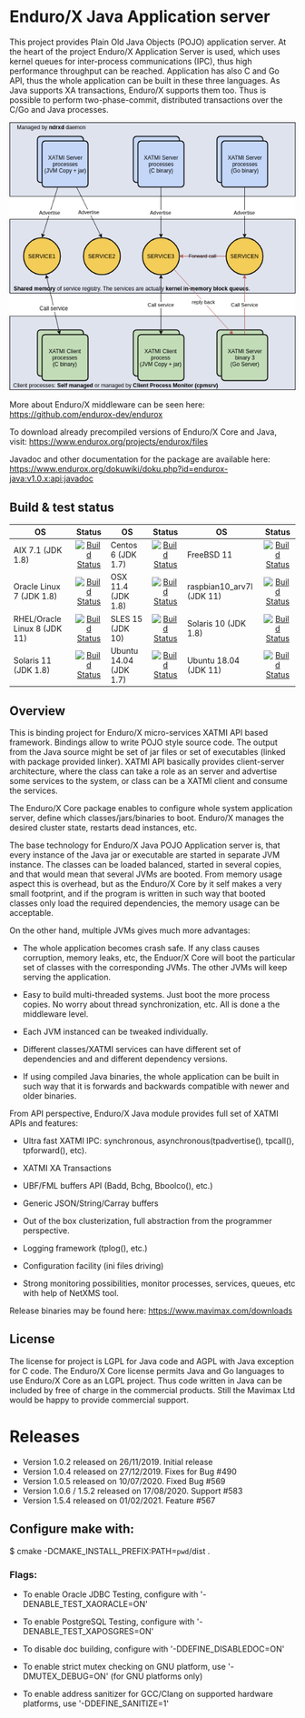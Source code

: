 # Enduro/X Java Application server

This project provides Plain Old Java Objects (POJO) application server. At the
heart of the project Enduro/X Application Server is used, which uses kernel queues
for inter-process communications (IPC), thus high performance throughput can be
reached. Application has also C and Go API, thus the whole application can
be built in these three languages. As Java supports XA transactions, Enduro/X
supports them too. Thus is possible to perform two-phase-commit, distributed
transactions over the C/Go and Java processes.

![Alt text](doc/img/endurox-java.png?raw=true "Enduro/X Multi Processing model")

More about Enduro/X middleware can be seen here: https://github.com/endurox-dev/endurox

To download already precompiled versions of Enduro/X Core and Java, visit:
https://www.endurox.org/projects/endurox/files

Javadoc and other documentation for the package are available here: 
https://www.endurox.org/dokuwiki/doku.php?id=endurox-java:v1.0.x:api:javadoc


## Build & test status

| OS   |      Status      | OS       |      Status   |OS       |      Status   |
|----------|:-------------:|----------|:-------------:|----------|:-------------:|
| AIX 7.1 (JDK 1.8)|  [![Build Status](http://www.silodev.com:9090/jenkins/buildStatus/icon?job=endurox-java-aix7_1)](http://www.silodev.com:9090/jenkins/job/endurox-java-aix7_1/) |Centos 6 (JDK 1.7)|[![Build Status](http://www.silodev.com:9090/jenkins/buildStatus/icon?job=endurox-java-centos6)](http://www.silodev.com:9090/jenkins/job/endurox-java-centos6/)|FreeBSD 11|[![Build Status](http://www.silodev.com:9090/jenkins/buildStatus/icon?job=endurox-java-freebsd11)](http://www.silodev.com:9090/jenkins/job/endurox-java-freebsd11/)|
|Oracle Linux 7 (JDK 1.8)|[![Build Status](http://www.silodev.com:9090/jenkins/buildStatus/icon?job=endurox-java-ol7)](http://www.silodev.com:9090/jenkins/job/endurox-java-ol7/)|OSX 11.4 (JDK 1.8)|[![Build Status](http://www.silodev.com:9090/jenkins/buildStatus/icon?job=endurox-java-osx11_4)](http://www.silodev.com:9090/jenkins/job/endurox-java-osx11_4/)|raspbian10_arv7l (JDK 11)|[![Build Status](http://www.silodev.com:9090/jenkins/buildStatus/icon?job=endurox-java-raspbian10_arv7l)](http://www.silodev.com:9090/jenkins/job/endurox-java-raspbian10_arv7l/)|
|RHEL/Oracle Linux 8 (JDK 11)| [![Build Status](http://www.silodev.com:9090/jenkins/buildStatus/icon?job=endurox-java-ol8)](http://www.silodev.com:9090/jenkins/job/endurox-java-ol8/)|SLES 15 (JDK 10)|[![Build Status](http://www.silodev.com:9090/jenkins/buildStatus/icon?job=endurox-java-sles15)](http://www.silodev.com:9090/jenkins/job/endurox-java-sles15/)|Solaris 10 (JDK 1.8)|[![Build Status](http://www.silodev.com:9090/jenkins/buildStatus/icon?job=endurox-java-solaris10_sparc)](http://www.silodev.com:9090/jenkins/job/endurox-java-solaris10-sparc/)|
|Solaris 11 (JDK 1.8)| [![Build Status](http://www.silodev.com:9090/jenkins/buildStatus/icon?job=endurox-java-solaris11_x86)](http://www.silodev.com:9090/jenkins/job/endurox-java-solaris11_x86/)|Ubuntu 14.04 (JDK 1.7)| [![Build Status](http://www.silodev.com:9090/jenkins/buildStatus/icon?job=endurox-java-ubuntu14)](http://www.silodev.com:9090/jenkins/job/endurox-java-ubuntu14/)|Ubuntu 18.04 (JDK 11)| [![Build Status](http://www.silodev.com:9090/jenkins/buildStatus/icon?job=endurox-java-ubuntu18)](http://www.silodev.com:9090/jenkins/job/endurox-java-ubuntu18/)|


## Overview

This is binding project for Enduro/X micro-services XATMI API based framework. Bindings
allow to write POJO style source code. The output from the Java source might be
set of jar files or set of executables (linked with package provided linker). XATMI
API basically provides client-server architecture, where the class can take a
role as an server and advertise some services to the system, or class can be a
XATMI client and consume the services.

The Enduro/X Core package enables to configure whole system application server, 
define which classes/jars/binaries to boot. Enduro/X manages the desired cluster
state, restarts dead instances, etc.

The base technology for Enduro/X Java POJO Application server is, that every
instance of the Java jar or executable are started in separate JVM instance.
The classes can be loaded balanced, started in several copies, and that would
mean that several JVMs are booted. From memory usage aspect this is overhead,
but as the Enduro/X Core by it self makes a very small footprint, and if the
program is written in such way that booted classes only load the required
dependencies, the memory usage can be acceptable.

On the other hand, multiple JVMs gives much more advantages:

- The whole application becomes crash safe. If any class causes corruption,
memory leaks, etc, the Enduor/X Core will boot the particular set of classes
with the corresponding JVMs. The other JVMs will keep serving the application.

- Easy to build multi-threaded systems. Just boot the more process copies. No
worry about thread synchronization, etc. All is done a the middleware level.

- Each JVM instanced can be tweaked individually.

- Different classes/XATMI services can have different set of dependencies and
and different dependency versions.

- If using compiled Java binaries, the whole application can be built in such
way that it is forwards and backwards compatible with newer and older binaries.

From API perspective, Enduro/X Java module provides full set of XATMI APIs and
features:

- Ultra fast XATMI IPC: synchronous, asynchronous(tpadvertise(), tpcall(), tpforward(), etc).

- XATMI XA Transactions

- UBF/FML buffers API (Badd, Bchg, Bboolco(), etc.)

- Generic JSON/String/Carray buffers

- Out of the box clusterization, full abstraction from the programmer perspective.

- Logging framework (tplog(), etc.)

- Configuration facility (ini files driving)

- Strong monitoring possibilities, monitor processes, services, queues, etc with
help of NetXMS tool.

Release binaries may be found here: https://www.mavimax.com/downloads


## License

The license for project is LGPL for Java code and AGPL with Java exception for
C code. The Enduro/X Core license permits Java and Go languages to use Enduro/X
Core as an LGPL project. Thus code written in Java can be included by free of
charge in the commercial products. Still the Mavimax Ltd would be happy to provide
commercial support.


# Releases

- Version 1.0.2 released on 26/11/2019. Initial release
- Version 1.0.4 released on 27/12/2019. Fixes for Bug #490
- Version 1.0.5 released on 10/07/2020. Fixed Bug #569
- Version 1.0.6 / 1.5.2 released on 17/08/2020. Support #583
- Version 1.5.4 released on 01/02/2021. Feature #567

## Configure make with: 

$ cmake -DCMAKE_INSTALL_PREFIX:PATH=`pwd`/dist .

### Flags:

- To enable Oracle JDBC Testing, configure with '-DENABLE_TEST_XAORACLE=ON'

- To enable PostgreSQL Testing, configure with '-DENABLE_TEST_XAPOSGRES=ON'

- To disable doc building, configure with '-DDEFINE_DISABLEDOC=ON'

- To enable strict mutex checking on GNU platform, use '-DMUTEX_DEBUG=ON' (for
GNU platforms only)

- To enable address sanitizer for GCC/Clang on supported hardware platforms,
use '-DDEFINE_SANITIZE=1'

